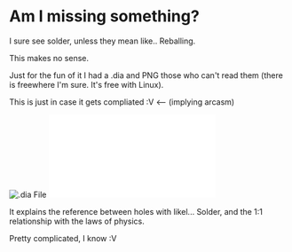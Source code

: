 Am I missing something?
==========

I sure see solder, unless they mean like.. Reballing.

This makes no sense.

Just for the fun of it I had a .dia and PNG those who can't read them (there is freewhere I'm sure. It's free with Linux).

This is just in case it gets compliated :V <-- (implying arcasm)

![.dia File](solder_free_with_solfer.dia "Dia moedling diagram.")
![.pdf File](solder_free_with_solfer.pdf "Dia moedling diagram.")

It explains the reference between holes with likel... Solder, and the 1:1 relationship with the laws of physics.

Pretty complicated, I know :V
